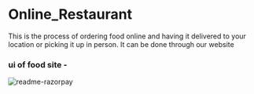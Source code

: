 # Online_Restaurant
This is the process of ordering food online and having it delivered to your location or picking it up in person. It can be done through our website

### ui of food site -
![readme-razorpay](https://img.freepik.com/premium-photo/grilled-beef-burger-with-fries-cheese-tomato-generative-ai_1078540-4663.jpg)
